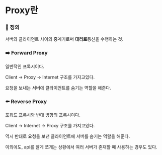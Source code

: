 # Proxy란

### 📌 정의

서버와 클라이언트 사이의 중계기로써 **대리로**통신을 수행하는 것.

### ➡️ Forward Proxy

일반적인 프록시이다.

Client -> Proxy -> Internet 구조를 가지고있다.

요청을 보내는 서버에 클라이언트를 숨기는 역할을 해준다.

### ⬅️ Reverse Proxy

포워드 프록시와 반대 방향의 프록시이다.

Client -> Internet -> Proxy 구조를 가지고있다.

역시 반대로 요청을 보낸 클라이언트에 서버를 숨기는 역할을 해준다.

이외에도, api를 잘게 쪼개는 상황에서 여러 서버가 존재할 때 사용하는 경우도 있다.